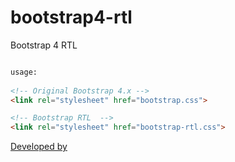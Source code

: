 # bootstrap4-rtl
Bootstrap 4 RTL

```html

usage:
 
<!-- Original Bootstrap 4.x -->
<link rel="stylesheet" href="bootstrap.css">

<!-- Bootstrap RTL  -->
<link rel="stylesheet" href="bootstrap-rtl.css">
```

[Developed by](http://www.webine.ir)



 
